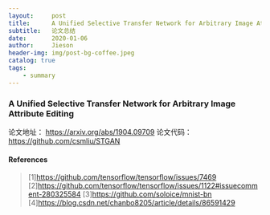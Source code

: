 ```yaml
---
layout:     post
title:      A Unified Selective Transfer Network for Arbitrary Image Attribute Editing
subtitle:   论文总结
date:       2020-01-06
author:     Jieson
header-img: img/post-bg-coffee.jpeg
catalog: true
tags:
    - summary
---
```

###  A Unified Selective Transfer Network for Arbitrary Image Attribute Editing
论文地址： https://arxiv.org/abs/1904.09709
论文代码： https://github.com/csmliu/STGAN
#### 


#### References
> [1]https://github.com/tensorflow/tensorflow/issues/7469
> [2]https://github.com/tensorflow/tensorflow/issues/1122#issuecomment-280325584
> [3]https://github.com/soloice/mnist-bn
> [4]https://blog.csdn.net/chanbo8205/article/details/86591429


   




